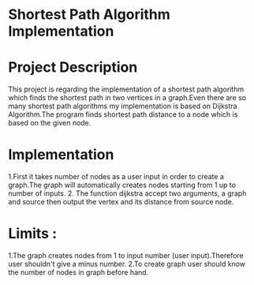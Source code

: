 # Shortest Path Algorithm Implementation

# Project Description

This project is regarding the implementation of a shortest path algorithm which finds the shortest path in two vertices in a graph.Even there are so many shortest path algorithms my implementation is based on Dijkstra Algorithm.The program finds shortest path distance to a node which is based on the given node.

# Implementation 

1.First it takes number of nodes as a user input in order to create a graph.The graph will automatically creates nodes starting from 1 up to number of inputs.
2. The function dijkstra accept two arguments, a graph and source then output the vertex and its distance from source node.


# Limits :
1.The graph creates nodes from 1 to input number (user input).Therefore user shouldn't give a minus number.
2.To create graph user should know the number of nodes in graph before hand.
